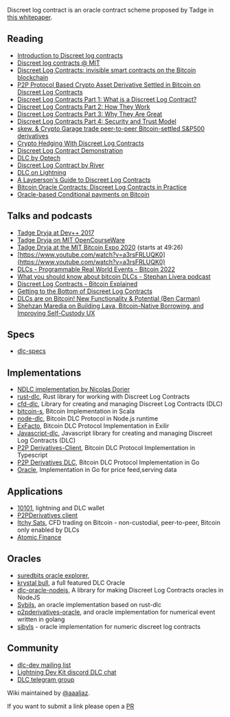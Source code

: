Discreet log contract is an oracle contract scheme proposed by Tadge in [this whitepaper](https://adiabat.github.io/dlc.pdf).

## Reading
* [Introduction to Discreet log contracts](https://github.com/discreetlogcontracts/dlcspecs/blob/master/Introduction.md)
* [Discreet log contracts @ MIT](https://dci.mit.edu/smart-contracts)
* [Discreet Log Contracts: invisible smart contracts on the Bitcoin blockchain](https://medium.com/@gertjaap/discreet-log-contracts-invisible-smart-contracts-on-the-bitcoin-blockchain-cc8afbdbf0db)
* [P2P Protocol Based Crypto Asset Derivative Settled in Bitcoin on Discreet Log Contracts](https://medium.com/crypto-garage/p2p-protocol-based-crypto-asset-derivative-settled-in-bitcoin-on-discreet-log-contracts-13c823448ae8)
* [Discreet Log Contracts Part 1: What is a Discreet Log Contract?](https://suredbits.com/discreet-log-contracts-part-1-what-is-a-discreet-log-contract/)
* [Discreet Log Contracts Part 2: How They Work](https://suredbits.com/discreet-log-contracts-part-2-how-they-work-adaptor-version/)
* [Discreet Log Contracts Part 3: Why They Are Great](https://suredbits.com/discreet-log-contracts-part-3-why-they-are-great/)
* [Discreet Log Contracts Part 4: Security and Trust Model](https://suredbits.com/discreet-log-contracts-part-4-security-and-trust-model/)
* [skew. & Crypto Garage trade peer-to-peer Bitcoin-settled S&P500 derivatives](https://medium.com/crypto-garage/skew-crypto-garage-trade-peer-to-peer-bitcoin-settled-s-p500-derivatives-f9958db011dd)
* [Crypto Hedging With Discreet Log Contracts](https://suredbits.com/crypto-hedging-with-discreet-log-contracts/)
* [Discreet Log Contract Demonstration](https://suredbits.com/discreet-log-contract-demonstration/)
* [DLC by Optech](https://bitcoinops.org/en/topics/discreet-log-contracts/)
* [Discreet Log Contract by River](https://river.com/learn/terms/d/discreet-log-contract-dlc/)
* [DLC on Lightning](https://medium.com/crypto-garage/dlc-on-lightning-cb5d191f6e64)
* [A Layperson's Guide to Discreet Log Contracts](https://atomic.finance/blog/a-laypersons-guide-to-discreet-log-contracts-atomic-yield-series-part-3/)
* [Bitcoin Oracle Contracts: Discreet Log Contracts in Practice](https://ieeexplore.ieee.org/document/9805512)
* [Oracle-based Conditional payments on Bitcoin](https://blog.lnmarkets.com/oracle-based-conditionnal-payment-on-bitcoin-2/)

## Talks and podcasts

* [Tadge Dryja at Dev++ 2017](https://www.youtube.com/watch?v=FU-rA5dkTHI)
* [Tadge Dryja on MIT OpenCourseWare](https://www.youtube.com/watch?v=P6AX8KdXAts)
* [Tadge Dryja at the MIT Bitcoin Expo 2020](https://livestream.com/accounts/2261474/events/9019383/videos/202643580) (starts at 49:26)
* [https://www.youtube.com/watch?v=a3rsFRLUQK0](https://www.youtube.com/watch?v=a3rsFRLUQK0)
* [DLCs - Programmable Real World Events - Bitcoin 2022](https://www.youtube.com/watch?v=w7uoFXsAR6Y)
* [What you should know about bitcoin DLCs - Stephan Livera podcast](https://stephanlivera.com/episode/219/)
* [Discreet Log Contracts - Bitcoin Explained](https://podcasts.google.com/feed/aHR0cHM6Ly9uYWRvYnRjLmxpYnN5bi5jb20vcnNz/episode/YTc0ZGY5MzEtMDE3Yy00ZTQ2LTkzNjgtZTQ2N2JmZDQxYWQz)
* [Getting to the Bottom of Discreet Log Contracts](https://podcasts.google.com/feed/aHR0cHM6Ly9hbmNob3IuZm0vcy83MmNhYmJlOC9wb2RjYXN0L3Jzcw/episode/NmE0YzVlNWYtYmJhYi00NjUyLWI1ZTItNzA2MjFkYmJmM2Yx)
* [DLCs are on Bitcoin! New Functionality & Potential (Ben Carman)](https://podcasts.google.com/feed/aHR0cHM6Ly9hbmNob3IuZm0vcy84MGQ1Y2ZjL3BvZGNhc3QvcnNz/episode/MjBhZTJkZDgtODI1ZC00NzNkLWE5NTktMTE5N2MxNWQzN2U4)
* [Shehzan Maredia on Building Lava, Bitcoin-Native Borrowing, and Improving Self-Custody UX](https://www.stacksats.how/podcasts/e107-shehzan-maredia-on-building-lava-bitcoin-native-borrowing-and-improving-self-custody-ux) 

## Specs
* [dlc-specs](https://github.com/discreetlogcontracts/dlcspecs)

## Implementations 
* [NDLC implementation by Nicolas Dorier](https://github.com/dgarage/NDLC) 
* [rust-dlc](https://github.com/p2pderivatives/rust-dlc), Rust library for working with Discreet Log Contracts 
* [cfd-dlc](https://github.com/p2pderivatives/cfd-dlc), Library for creating and managing Discreet Log Contracts (DLC) 
* [bitcoin-s](https://github.com/bitcoin-s/bitcoin-s), Bitcoin Implementation in Scala 
* [node-dlc](https://github.com/AtomicFinance/node-dlc), Bitcoin DLC Protocol in Node.js runtime
* [ExFacto](https://github.com/ExFacto/exfacto), Bitcoin DLC Protocol Implementation in Exilir
* [Javascript-dlc](https://github.com/AreaLayer/javascript-dlc), Javascript library for creating and managing Discreet Log Contracts (DLC)
* [P2P Derivatives-Client](https://github.com/p2pderivatives/p2pderivatives-client), Bitcoin DLC Protocol Implementation in Typescript
* [P2P Derivatives DLC](https://github.com/p2pderivatives/dlc), Bitcoin DLC Protocol Implementation in Go
* [Oracle](https://github.com/p2pderivatives/p2pderivatives-oracle), Implementation in Go for price feed,serving data

## Applications 
* [10101](https://github.com/get10101/10101), lightning and DLC wallet
* [P2PDerivatives client ](https://github.com/p2pderivatives/p2pderivatives-client)
* [Itchy Sats](https://github.com/itchysats/itchysats), CFD trading on Bitcoin - non-custodial, peer-to-peer, Bitcoin only enabled by DLCs
* [Atomic Finance](https://atomic.finance/)

## Oracles
* [suredbits oracle explorer](https://oracle.suredbits.com/), 
* [krystal bull](https://github.com/bitcoin-s/krystal-bull), a full featured DLC Oracle
* [dlc-oracle-nodejs](https://github.com/mit-dci/dlc-oracle-nodejs),  A library for making Discreet Log Contracts oracles in NodeJS 
* [Sybils](https://github.com/lava-xyz/sibyls), an oracle implementation based on rust-dlc
* [p2pderivatives-oracle](https://github.com/p2pderivatives/p2pderivatives-oracle), and oracle implementation for numerical event written in golang
* [sibyls](https://github.com/lava-xyz/sibyls) - oracle implementation for numeric discreet log contracts 

## Community 
* [dlc-dev mailing list](https://mailmanlists.org/mailman/listinfo/dlc-dev)
* [Lightning Dev Kit discord DLC chat](https://discord.gg/5AcknnMfBw)
* [DLC telegram group](https://t.me/BitcoinDLCs)




 Wiki maintained by [@aaaljaz](https://twitter.com/aaaljaz).
 
 If you want to submit a link please open a [PR](https://github.com/aljazceru/discreet-log-contracts)
